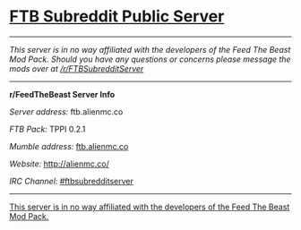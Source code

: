 [FTB Subreddit Public Server](http://www.reddit.com/r/FTBSubredditServe)
======================


---

*This server is in no way affiliated with the developers of the Feed The Beast Mod Pack. Should you have any questions or concerns please message the mods over at [/r/FTBSubredditServer](http://www.reddit.com/r/feedthebeast)*

---

**r/FeedTheBeast Server Info**

*Server address:* ftb.alienmc.co

*FTB Pack:* TPPI 0.2.1

*Mumble address:* [ftb.alienmc.co](mumble://ftb.alienmc.co)

*Website:* http://alienmc.co/

*IRC Channel:* [#ftbsubredditserver](http://goo.gl/0kdOD)



---

[This server is in no way affiliated with the developers of the Feed The Beast Mod Pack.](http://goo.gl/xddgna)
